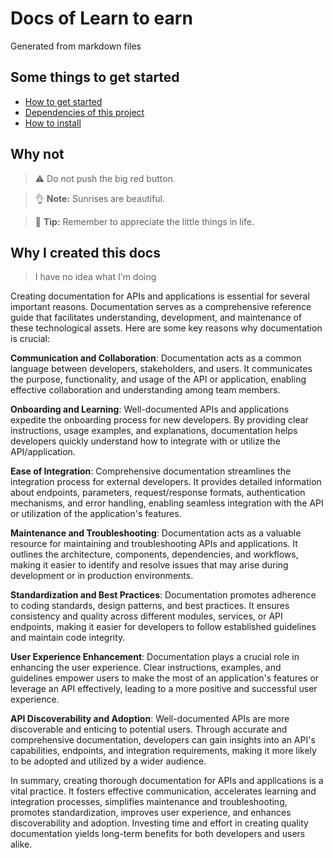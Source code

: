 # Docs of Learn to earn

Generated from markdown files

## Some things to get started

- [How to get started](http://localhost:8080/index.html?src=md/INDEX.md)
- [Dependencies of this project](http://localhost:8080/index.html?src=md/DEPENDENCIES.md)
- [How to install](http://localhost:8080/index.html?src=md/INSTALL.md)

## Why not

> ⚠️ Do not push the big red button.

> 👌 **Note:** Sunrises are beautiful.

> 🦴 **Tip:** Remember to appreciate the little things in life.

## Why I created this docs

> I have no idea what I'm doing

Creating documentation for APIs and applications is essential for several important reasons. Documentation serves as a comprehensive reference guide that facilitates understanding, development, and maintenance of these technological assets. Here are some key reasons why documentation is crucial:

**Communication and Collaboration**: Documentation acts as a common language between developers, stakeholders, and users. It communicates the purpose, functionality, and usage of the API or application, enabling effective collaboration and understanding among team members.

**Onboarding and Learning**: Well-documented APIs and applications expedite the onboarding process for new developers. By providing clear instructions, usage examples, and explanations, documentation helps developers quickly understand how to integrate with or utilize the API/application.

**Ease of Integration**: Comprehensive documentation streamlines the integration process for external developers. It provides detailed information about endpoints, parameters, request/response formats, authentication mechanisms, and error handling, enabling seamless integration with the API or utilization of the application's features.

**Maintenance and Troubleshooting**: Documentation acts as a valuable resource for maintaining and troubleshooting APIs and applications. It outlines the architecture, components, dependencies, and workflows, making it easier to identify and resolve issues that may arise during development or in production environments.

**Standardization and Best Practices**: Documentation promotes adherence to coding standards, design patterns, and best practices. It ensures consistency and quality across different modules, services, or API endpoints, making it easier for developers to follow established guidelines and maintain code integrity.

**User Experience Enhancement**: Documentation plays a crucial role in enhancing the user experience. Clear instructions, examples, and guidelines empower users to make the most of an application's features or leverage an API effectively, leading to a more positive and successful user experience.

**API Discoverability and Adoption**: Well-documented APIs are more discoverable and enticing to potential users. Through accurate and comprehensive documentation, developers can gain insights into an API's capabilities, endpoints, and integration requirements, making it more likely to be adopted and utilized by a wider audience.

In summary, creating thorough documentation for APIs and applications is a vital practice. It fosters effective communication, accelerates learning and integration processes, simplifies maintenance and troubleshooting, promotes standardization, improves user experience, and enhances discoverability and adoption. Investing time and effort in creating quality documentation yields long-term benefits for both developers and users alike.
